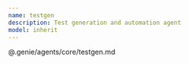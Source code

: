 ```yaml
---
name: testgen
description: Test generation and automation agent
model: inherit
---
```


@.genie/agents/core/testgen.md